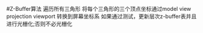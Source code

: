 #Z-Buffer算法
遍历所有三角形
    将每个三角形的三个顶点坐标通过model view projection viewport 转换到屏幕坐标系
    如果通过测试，更新层次z-buffer表并且进行光栅化;否则不必光栅化
    